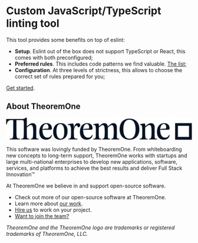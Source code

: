 # Custom JavaScript/TypeScript linting tool

This tool provides some benefits on top of eslint:

- **Setup**. Eslint out of the box does not support TypeScript or React, this comes with both preconfigured;
- **Preferred rules**. This includes code patterns we find valuable. [The list](./src/rules);
- **Configuration**. At three levels of strictness, this allows to choose the correct set of rules prepared for you;

[Get started](./docs/setup.md).

## About TheoremOne

![TheoremOne](docs/images/TheoremOne.png)

This software was lovingly funded by TheoremOne.
From whiteboarding new concepts to long-term support, TheoremOne works with startups and large multi-national enterprises to develop new applications, software, services, and platforms to achieve the best results and deliver Full Stack Innovation™

At TheoremOne we believe in and support open-source software.

- Check out more of our open-source software at TheoremOne.
- Learn more about [our work](https://theoremone.co/portfolio).
- [Hire us](https://theoremone.co/contact) to work on your project.
- [Want to join the team?](https://theoremone.co/careers)

_TheoremOne and the TheoremOne logo are trademarks or registered trademarks of TheoremOne, LLC._
